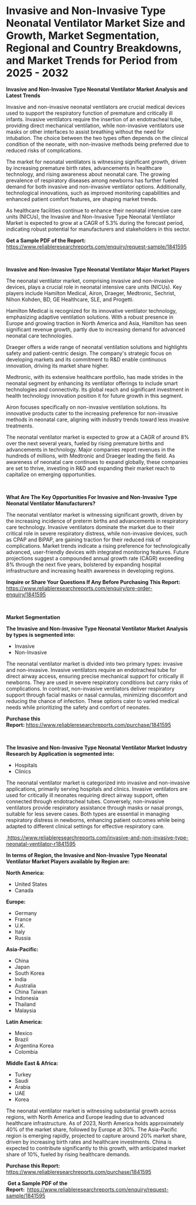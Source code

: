 <p><h1>Invasive and Non-Invasive Type Neonatal Ventilator Market Size and Growth, Market Segmentation, Regional and Country Breakdowns, and Market Trends for Period from 2025 -  2032</h1></p><p><strong>Invasive and Non-Invasive Type Neonatal Ventilator Market Analysis and Latest Trends</strong></p>
<p><p>Invasive and non-invasive neonatal ventilators are crucial medical devices used to support the respiratory function of premature and critically ill infants. Invasive ventilators require the insertion of an endotracheal tube, providing direct mechanical ventilation, while non-invasive ventilators use masks or other interfaces to assist breathing without the need for intubation. The choice between the two types often depends on the clinical condition of the neonate, with non-invasive methods being preferred due to reduced risks of complications.</p><p>The market for neonatal ventilators is witnessing significant growth, driven by increasing premature birth rates, advancements in healthcare technology, and rising awareness about neonatal care. The growing prevalence of respiratory diseases among newborns has further fueled demand for both invasive and non-invasive ventilator options. Additionally, technological innovations, such as improved monitoring capabilities and enhanced patient comfort features, are shaping market trends. </p><p>As healthcare facilities continue to enhance their neonatal intensive care units (NICUs), the Invasive and Non-Invasive Type Neonatal Ventilator Market is expected to grow at a CAGR of 5.3% during the forecast period, indicating robust potential for manufacturers and stakeholders in this sector.</p></p>
<p><strong>Get a Sample PDF of the Report:&nbsp;</strong> <a href="https://www.reliableresearchreports.com/enquiry/request-sample/1841595?utm_campaign=3066&utm_medium=2&utm_source=Github&utm_content=ia&utm_term=14042025&utm_id=invasive-and-non-invasive-type-neonatal-ventilator">https://www.reliableresearchreports.com/enquiry/request-sample/1841595</a></p>
<p>&nbsp;</p>
<p><strong>Invasive and Non-Invasive Type Neonatal Ventilator Major Market Players</strong></p>
<p><p>The neonatal ventilator market, comprising invasive and non-invasive devices, plays a crucial role in neonatal intensive care units (NICUs). Key players include Hamilton Medical, Airon, Draeger, Medtronic, Sechrist, Nihon Kohden, BD, GE Healthcare, SLE, and Progetti. </p><p>Hamilton Medical is recognized for its innovative ventilator technology, emphasizing adaptive ventilation solutions. With a robust presence in Europe and growing traction in North America and Asia, Hamilton has seen significant revenue growth, partly due to increasing demand for advanced neonatal care technologies. </p><p>Draeger offers a wide range of neonatal ventilation solutions and highlights safety and patient-centric design. The company's strategic focus on developing markets and its commitment to R&D enable continuous innovation, driving its market share higher.</p><p>Medtronic, with its extensive healthcare portfolio, has made strides in the neonatal segment by enhancing its ventilator offerings to include smart technologies and connectivity. Its global reach and significant investment in health technology innovation position it for future growth in this segment.</p><p>Airon focuses specifically on non-invasive ventilation solutions. Its innovative products cater to the increasing preference for non-invasive methods in neonatal care, aligning with industry trends toward less invasive treatments.</p><p>The neonatal ventilator market is expected to grow at a CAGR of around 8% over the next several years, fueled by rising premature births and advancements in technology. Major companies report revenues in the hundreds of millions, with Medtronic and Draeger leading the field. As awareness of neonatal care continues to expand globally, these companies are set to thrive, investing in R&D and expanding their market reach to capitalize on emerging opportunities.</p></p>
<p>&nbsp;</p>
<p><strong>What Are The Key Opportunities For Invasive and Non-Invasive Type Neonatal Ventilator Manufacturers?</strong></p>
<p><p>The neonatal ventilator market is witnessing significant growth, driven by the increasing incidence of preterm births and advancements in respiratory care technology. Invasive ventilators dominate the market due to their critical role in severe respiratory distress, while non-invasive devices, such as CPAP and BiPAP, are gaining traction for their reduced risk of complications. Market trends indicate a rising preference for technologically advanced, user-friendly devices with integrated monitoring features. Future projections suggest a compounded annual growth rate (CAGR) exceeding 8% through the next five years, bolstered by expanding hospital infrastructure and increasing health awareness in developing regions.</p></p>
<p><strong>Inquire or Share Your Questions If Any Before Purchasing This Report:</strong> <a href="https://www.reliableresearchreports.com/enquiry/pre-order-enquiry/1841595?utm_campaign=3066&utm_medium=2&utm_source=Github&utm_content=ia&utm_term=14042025&utm_id=invasive-and-non-invasive-type-neonatal-ventilator">https://www.reliableresearchreports.com/enquiry/pre-order-enquiry/1841595</a></p>
<p>&nbsp;</p>
<p><strong>Market Segmentation</strong></p>
<p><strong>The Invasive and Non-Invasive Type Neonatal Ventilator Market Analysis by types is segmented into:</strong></p>
<p><ul><li>Invasive</li><li>Non-Invasive</li></ul></p>
<p><p>The neonatal ventilator market is divided into two primary types: invasive and non-invasive. Invasive ventilators require an endotracheal tube for direct airway access, ensuring precise mechanical support for critically ill newborns. They are used in severe respiratory conditions but carry risks of complications. In contrast, non-invasive ventilators deliver respiratory support through facial masks or nasal cannulas, minimizing discomfort and reducing the chance of infection. These options cater to varied medical needs while prioritizing the safety and comfort of neonates.</p></p>
<p><strong>Purchase this Report:&nbsp;</strong><a href="https://www.reliableresearchreports.com/purchase/1841595?utm_campaign=3066&utm_medium=2&utm_source=Github&utm_content=ia&utm_term=14042025&utm_id=invasive-and-non-invasive-type-neonatal-ventilator">https://www.reliableresearchreports.com/purchase/1841595</a></p>
<p>&nbsp;</p>
<p><strong>The Invasive and Non-Invasive Type Neonatal Ventilator Market Industry Research by Application is segmented into:</strong></p>
<p><ul><li>Hospitals</li><li>Clinics</li></ul></p>
<p><p>The neonatal ventilator market is categorized into invasive and non-invasive applications, primarily serving hospitals and clinics. Invasive ventilators are used for critically ill neonates requiring direct airway support, often connected through endotracheal tubes. Conversely, non-invasive ventilators provide respiratory assistance through masks or nasal prongs, suitable for less severe cases. Both types are essential in managing respiratory distress in newborns, enhancing patient outcomes while being adapted to different clinical settings for effective respiratory care.</p></p>
<p><a href="https://www.reliableresearchreports.com/invasive-and-non-invasive-type-neonatal-ventilator-r1841595?utm_campaign=3066&utm_medium=2&utm_source=Github&utm_content=ia&utm_term=14042025&utm_id=invasive-and-non-invasive-type-neonatal-ventilator">&nbsp;https://www.reliableresearchreports.com/invasive-and-non-invasive-type-neonatal-ventilator-r1841595</a></p>
<p><strong>In terms of Region, the Invasive and Non-Invasive Type Neonatal Ventilator Market Players available by Region are:</strong></p>
<p>
    <p> <strong> North America: </strong>
        <ul>
            <li>United States</li>
            <li>Canada</li>
        </ul>
        </p> 
    <p> <strong> Europe: </strong>
        <ul>
            <li>Germany</li>
            <li>France</li>
            <li>U.K.</li>
            <li>Italy</li>
            <li>Russia</li>
        </ul>
        </p> 
    <p> <strong> Asia-Pacific: </strong>
        <ul>
            <li>China</li>
            <li>Japan</li>
            <li>South Korea</li>
            <li>India</li>
            <li>Australia</li>
            <li>China Taiwan</li>
            <li>Indonesia</li>
            <li>Thailand</li>
            <li>Malaysia</li>
        </ul>
        </p> 
    <p> <strong> Latin America: </strong>
        <ul>
            <li>Mexico</li>
            <li>Brazil</li>
            <li>Argentina Korea</li>
            <li>Colombia</li>
        </ul>
        </p> 
    <p> <strong> Middle East & Africa: </strong>
        <ul>
            <li>Turkey</li>
            <li>Saudi</li>
            <li>Arabia</li>
            <li>UAE</li>
            <li>Korea</li>
        </ul>
    </p>
    </p>
<p><p>The neonatal ventilator market is witnessing substantial growth across regions, with North America and Europe leading due to advanced healthcare infrastructure. As of 2023, North America holds approximately 40% of the market share, followed by Europe at 30%. The Asia-Pacific region is emerging rapidly, projected to capture around 20% market share, driven by increasing birth rates and healthcare investments. China is expected to contribute significantly to this growth, with anticipated market share of 10%, fueled by rising healthcare demands.</p></p>
<p><strong>Purchase this Report: </strong><a href="https://www.reliableresearchreports.com/purchase/1841595?utm_campaign=3066&utm_medium=2&utm_source=Github&utm_content=ia&utm_term=14042025&utm_id=invasive-and-non-invasive-type-neonatal-ventilator">https://www.reliableresearchreports.com/purchase/1841595</a></p>
<p>&nbsp;<strong>Get a Sample PDF of the Report:&nbsp;&nbsp;</strong><a href="https://www.reliableresearchreports.com/enquiry/request-sample/1841595?utm_campaign=3066&utm_medium=2&utm_source=Github&utm_content=ia&utm_term=14042025&utm_id=invasive-and-non-invasive-type-neonatal-ventilator">https://www.reliableresearchreports.com/enquiry/request-sample/1841595</a></p>
<p><strong></strong></p>
<p><p></p><p></p><p></p></p>